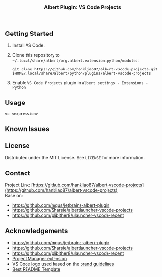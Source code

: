<p align="center">
<h3 align="center">Albert Plugin: VS Code Projects</h3>

<p align="center">
<a href="https://github.com/hankliao87/albert-vscode-projects/graphs/contributors">
<img src="https://img.shields.io/github/contributors/hankliao87/albert-vscode-projects.svg?style=flat-square" alt=""></a>
<a href="https://github.com/hankliao87/albert-vscode-projects/network/members">
<img src="https://img.shields.io/github/forks/hankliao87/albert-vscode-projects.svg?style=flat-square" alt=""></a>
<a href="https://github.com/hankliao87/albert-vscode-projects/stargazers">
<img src="https://img.shields.io/github/stars/hankliao87/albert-vscode-projects.svg?style=flat-square" alt=""></a>
<a href="https://github.com/hankliao87/albert-vscode-projects/issues">
<img src="https://img.shields.io/github/issues/hankliao87/albert-vscode-projects.svg?style=flat-square" alt=""></a>
<a href="https://github.com/hankliao87/albert-vscode-projects/blob/master/LICENSE.txt">
<img src="https://img.shields.io/github/license/hankliao87/albert-vscode-projects.svg?style=flat-square" alt=""></a>
</p>

</p>

## Getting Started

1. Install VS Code.

2. Clone this repository to `~/.local/share/albert/org.albert.extension.python/modules`:
   ```
   git clone https://github.com/hankliao87/albert-vscode-projects.git $HOME/.local/share/albert/python/plugins/albert-vscode-projects
   ```

3. Enable `VS Code Projects` plugin in `albert settings - Extensions - Python`

## Usage

`vc <expression>`

## Known Issues

## License

Distributed under the MIT License. See `LICENSE` for more information.

## Contact

Project Link: [https://github.com/hankliao87/albert-vscode-projects](https://github.com/hankliao87/albert-vscode-projects)  
Base on:
- https://github.com/mqus/jetbrains-albert-plugin
- https://github.com/Sharsie/albertlauncher-vscode-projects
- https://github.com/plibither8/ulauncher-vscode-recent

## Acknowledgements
- https://github.com/mqus/jetbrains-albert-plugin
- https://github.com/Sharsie/albertlauncher-vscode-projects
- https://github.com/plibither8/ulauncher-vscode-recent
- [Project Manager extension](https://marketplace.visualstudio.com/items?itemName=alefragnani.project-manager)
- VS Code logo used based on the [brand guidelines](https://code.visualstudio.com/brand)
- [Best README Template](https://github.com/othneildrew/Best-README-Template)
